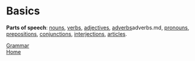 # Basics

**Parts of speech**: 
[nouns](nouns.md), 
[verbs](verbs.md), 
[adjectives](adjectives.md), 
[adverbs]()adverbs.md, 
[pronouns](pronouns.md), 
[prepositions](prepositions.md), 
[conjunctions](conjuctions.md), 
[interjections](interjections.md), 
[articles](articles.md).

[Grammar](grammar.md)  
[Home](https://github.com/fduarte79/english)  
